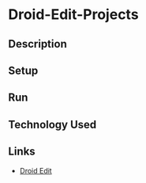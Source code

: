 # Droid-Edit-Projects

## Description

## Setup

## Run

## Technology Used

## Links

- [Droid Edit](http://www.droidedit.com)